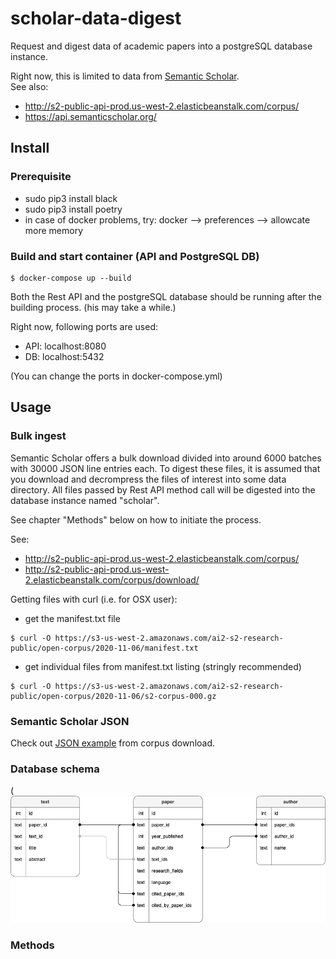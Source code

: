 # scholar-data-digest
Request and digest data of academic papers into a postgreSQL database instance.    

Right now, this is limited to data from [Semantic Scholar](https://www.semanticscholar.org/).    
See also:
- http://s2-public-api-prod.us-west-2.elasticbeanstalk.com/corpus/
- https://api.semanticscholar.org/    


## Install

### Prerequisite
- sudo pip3 install black
- sudo pip3 install poetry
- in case of docker problems, try: docker --> preferences --> allowcate more memory

### Build and start container (API and PostgreSQL DB)
```
$ docker-compose up --build
```

Both the Rest API and the postgreSQL database should be running after the building process. (his may take a while.)    

Right now, following ports are used:
- API: localhost:8080
- DB: localhost:5432

(You can change the ports in docker-compose.yml)


## Usage

### Bulk ingest
Semantic Scholar offers a bulk download divided into around 6000 batches with 30000 JSON line entries each.
To digest these files, it is assumed that you download and decrompress the files of interest into some data directory. All files passed by Rest API method call will be digested into the database instance named "scholar".

See chapter "Methods" below on how to initiate the process.    

See:
- http://s2-public-api-prod.us-west-2.elasticbeanstalk.com/corpus/
- http://s2-public-api-prod.us-west-2.elasticbeanstalk.com/corpus/download/

Getting files with curl (i.e. for OSX user):
- get the manifest.txt file
```
$ curl -O https://s3-us-west-2.amazonaws.com/ai2-s2-research-public/open-corpus/2020-11-06/manifest.txt
```
- get individual files from manifest.txt listing (stringly recommended)
```
$ curl -O https://s3-us-west-2.amazonaws.com/ai2-s2-research-public/open-corpus/2020-11-06/s2-corpus-000.gz
```


### Semantic Scholar JSON
Check out [JSON example](readme_files/semantic_scholar_corpus_entry_example.json) from corpus download.

### Database schema
(![Database schema](readme_files/database_schema.png)

### Methods